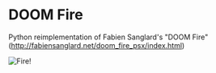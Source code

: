 # DOOM Fire

Python reimplementation of Fabien Sanglard's "DOOM Fire" (http://fabiensanglard.net/doom_fire_psx/index.html)

![Fire!](fire.gif)